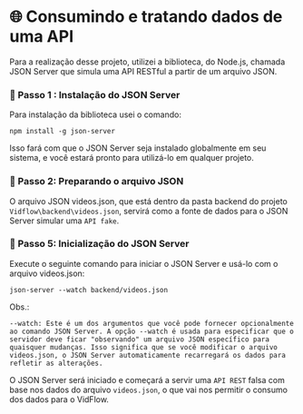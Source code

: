 # 🌐 Consumindo e tratando dados de uma API

Para a realização desse projeto, utilizei a biblioteca, do Node.js, chamada JSON Server que simula uma API RESTful a partir de um arquivo JSON. 

### 👣 Passo 1 : Instalação do JSON Server
Para instalação da biblioteca usei o comando:

    npm install -g json-server

Isso fará com que o JSON Server seja instalado globalmente em seu sistema, e você estará pronto para utilizá-lo em qualquer projeto.

### 👣 Passo 2: Preparando o arquivo JSON

O arquivo JSON videos.json, que está dentro da pasta backend do projeto ```Vidflow\backend\videos.json```, servirá como a fonte de dados para o JSON Server simular uma ```API fake```.

### 👣 Passo 5: Inicialização do JSON Server

Execute o seguinte comando para iniciar o JSON Server e usá-lo com o arquivo videos.json:

    json-server --watch backend/videos.json
Obs.:

    --watch: Este é um dos argumentos que você pode fornecer opcionalmente ao comando JSON Server. A opção --watch é usada para especificar que o servidor deve ficar "observando" um arquivo JSON específico para quaisquer mudanças. Isso significa que se você modificar o arquivo videos.json, o JSON Server automaticamente recarregará os dados para refletir as alterações.

O JSON Server será iniciado e começará a servir uma `API REST` falsa com base nos dados do arquivo `videos.json`, o que vai nos permitir o consumo dos dados para o VidFlow.